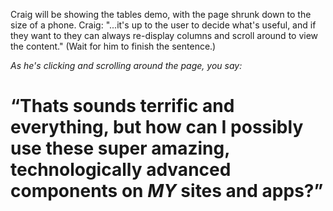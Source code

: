 Craig will be showing the tables demo, with the page shrunk down to the size of a phone.
Craig: "...it's up to the user to decide what's useful, and if they want to they can always re-display columns and scroll around to view the content." (Wait for him to finish the sentence.) 

*As he's clicking and scrolling around the page, you say:*

# “Thats sounds terrific and everything, but how can I possibly use these super amazing, technologically advanced components on _MY_ sites and apps?”
